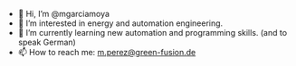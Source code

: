 - 👋 Hi, I’m @mgarciamoya
- 👀 I’m interested in energy and automation engineering.
- 🌱 I’m currently learning new automation and programming skills. (and to speak German)
- 📫 How to reach me: m.perez@green-fusion.de

<!---
mgarciamoya/mgarciamoya is a ✨ special ✨ repository because its `README.md` (this file) appears on your GitHub profile.
You can click the Preview link to take a look at your changes.
--->
